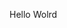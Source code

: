 Hello Wolrd











































































































































































































































































































































































































































































































































































































































































































































































































































































































































































































































































































































































































































































































































































































































































































































































































































































































































































































































































































































































































































































































































